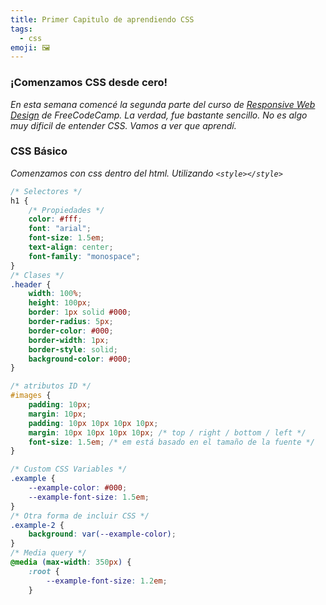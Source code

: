 ```yaml
---
title: Primer Capitulo de aprendiendo CSS
tags:
  - css
emoji: 🖼️
---
```


### ¡Comenzamos CSS desde cero!

*En esta semana comencé la segunda parte del curso de [Responsive Web Design](https://www.freecodecamp.org/learn/responsive-web-design/#basic-html-and-html5) de FreeCodeCamp. La verdad, fue bastante sencillo. No es algo muy dificil de entender CSS. Vamos a ver que aprendí.*


### CSS Básico

*Comenzamos con css dentro del html. Utilizando `<style></style>`*

```css
/* Selectores */
h1 {
    /* Propiedades */
    color: #fff;
    font: "arial";
    font-size: 1.5em;
    text-align: center;
    font-family: "monospace";
}
/* Clases */
.header {
    width: 100%;
    height: 100px;
    border: 1px solid #000;
    border-radius: 5px;
    border-color: #000;
    border-width: 1px;
    border-style: solid;
    background-color: #000;
}
```

```css
/* atributos ID */
#images {
    padding: 10px;
    margin: 10px;
    padding: 10px 10px 10px 10px;
    margin: 10px 10px 10px 10px; /* top / right / bottom / left */
    font-size: 1.5em; /* em está basado en el tamaño de la fuente */
}
```

```css
/* Custom CSS Variables */
.example {
    --example-color: #000;
    --example-font-size: 1.5em;
}
/* Otra forma de incluir CSS */
.example-2 {
    background: var(--example-color);
}
/* Media query */
@media (max-width: 350px) {
    :root {
        --example-font-size: 1.2em;
    }
```
